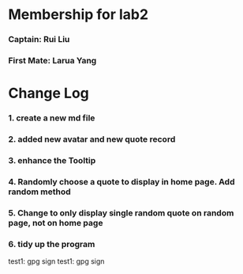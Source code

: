<h1>Membership for lab2</h1>
<h3>Captain: Rui Liu</h3>
<h3>First Mate: Larua Yang</h3>
<h1>Change Log</h1>
<h3>1. create a new md file</h3>
<h3>2. added new avatar and new quote record</h3>
<h3>3. enhance the Tooltip</h3>
<h3>4. Randomly choose a quote to display in home page. Add random method</h3>
<h3>5. Change to only display single random quote on random page, not on home page</h3>
<h3>6. tidy up the program</h3>

test1: gpg sign
test1: gpg sign